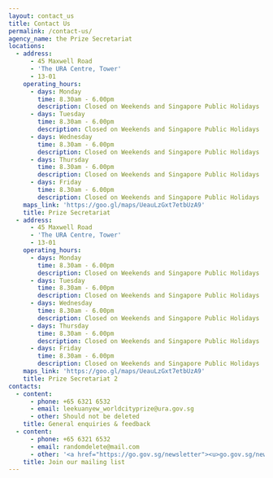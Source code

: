 ```yaml
---
layout: contact_us
title: Contact Us
permalink: /contact-us/
agency_name: the Prize Secretariat
locations:
  - address:
      - 45 Maxwell Road
      - 'The URA Centre, Tower'
      - 13-01
    operating_hours:
      - days: Monday
        time: 8.30am - 6.00pm
        description: Closed on Weekends and Singapore Public Holidays
      - days: Tuesday
        time: 8.30am - 6.00pm
        description: Closed on Weekends and Singapore Public Holidays
      - days: Wednesday
        time: 8.30am - 6.00pm
        description: Closed on Weekends and Singapore Public Holidays
      - days: Thursday
        time: 8.30am - 6.00pm
        description: Closed on Weekends and Singapore Public Holidays
      - days: Friday
        time: 8.30am - 6.00pm
        description: Closed on Weekends and Singapore Public Holidays
    maps_link: 'https://goo.gl/maps/UeauLzGxt7etbUzA9'
    title: Prize Secretariat
  - address:
      - 45 Maxwell Road
      - 'The URA Centre, Tower'
      - 13-01
    operating_hours:
      - days: Monday
        time: 8.30am - 6.00pm
        description: Closed on Weekends and Singapore Public Holidays
      - days: Tuesday
        time: 8.30am - 6.00pm
        description: Closed on Weekends and Singapore Public Holidays
      - days: Wednesday
        time: 8.30am - 6.00pm
        description: Closed on Weekends and Singapore Public Holidays
      - days: Thursday
        time: 8.30am - 6.00pm
        description: Closed on Weekends and Singapore Public Holidays
      - days: Friday
        time: 8.30am - 6.00pm
        description: Closed on Weekends and Singapore Public Holidays
    maps_link: 'https://goo.gl/maps/UeauLzGxt7etbUzA9'
    title: Prize Secretariat 2
contacts:
  - content:
      - phone: +65 6321 6532
      - email: leekuanyew_worldcityprize@ura.gov.sg
      - other: Should not be deleted
    title: General enquiries & feedback
  - content:
      - phone: +65 6321 6532
      - email: randomdelete@mail.com
      - other: '<a href="https://go.gov.sg/newsletter"><u>go.gov.sg/newsletter</u></a>'
    title: Join our mailing list
---
```

